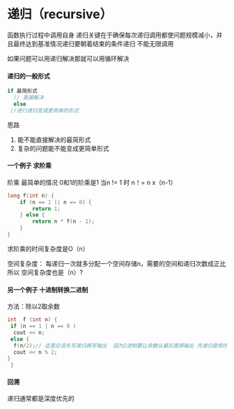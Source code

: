 # 递归（recursive）

函数执行过程中调用自身   递归关键在于确保每次递归调用都使问题规模减小，并且最终达到基准情况递归要朝着结束的条件递归 不能无限调用

如果问题可以用递归解决那就可以用循环解决

#### 递归的一般形式

```cpp
if 最简形式
  // 直接解决
  else 
 //进行递归变成更简单的形式 
```

思路

1. 能不能直接解决的最简形式
2. 复杂的问题能不能变成更简单形式

#### 一个例子 求阶乘

阶乘 最简单的情况  0和1的阶乘是1  当n    != 1 时 n！= n x（n-1）

```cpp
long f(int n) {
    if (n == 1 || n == 0) {
        return 1;
    } else {
        return n * f(n - 1);
    }
}
```

求阶乘的时间复杂度是O（n）

空间复杂度： 每递归一次就多分配一个空间存储n，需要的空间和递归次数成正比 所以 空间复杂度也是（n）?

#### 另一个例子 十进制转换二进制

方法：除以2取余数

```cpp
int  f (int n) {
 if (n == 1 | n == 0 )
  cout << n;
 else {
  f(n/2);// 这里应该先写递归再写输出  因为2进制要让余数从最后面得输出 先递归是倒序输出 先输出是正序数
  cout << n % 2;
}
 }

```

#### 回溯

递归通常都是深度优先的
